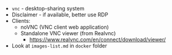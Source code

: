 * `vnc` - desktop-sharing system
* Disclaimer - if available, better use RDP
* Clients:
    * noVNC (VNC client web application)
    * Standalone VNC viewer (from Realvnc)
        * https://www.realvnc.com/en/connect/download/viewer/
* Look at `images-list.md` in `docker` folder